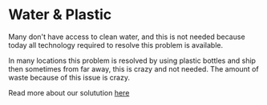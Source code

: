 # Water & Plastic

Many don't have access to clean water, and this is not needed because today all technology required to resolve this problem is available.

In many locations this problem is resolved by using plastic bottles and ship then sometimes from far away, this is crazy and not needed. The amount of waste because of this issue is crazy.



Read more about our solutution [here](solution/drinking_water.md)

